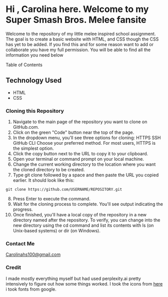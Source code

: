# Hi , Carolina here. Welcome to my Super Smash Bros. Melee fansite

Welcome to the repository of my little melee inspired school assignment.
The goal is to create a basic website with HTML, and CSS though the CSS has yet to be added.
If you find this and for some reason want to add or collaborate you have my full permission.
You will be able to find all the information you need below

Table of Contents

## Technology Used

- HTML
- CSS

### Cloning this Repository

1. Navigate to the main page of the repository you want to clone on GitHub.com.
2. Click on the green "Code" button near the top of the page.
3. In the dropdown menu, you'll see three options for cloning:
   HTTPS
   SSH
   GitHub CLI
   Choose your preferred method. For most users, HTTPS is the simplest option.
4. Click the copy button next to the URL to copy it to your clipboard.
5. Open your terminal or command prompt on your local machine.
6. Change the current working directory to the location where you want the cloned directory to be created.
7. Type git clone followed by a space and then paste the URL you copied earlier. It should look like this:

```
git clone https://github.com/USERNAME/REPOSITORY.git
```

8. Press Enter to execute the command.
9. Wait for the cloning process to complete. You'll see output indicating the progress.
10. Once finished, you'll have a local copy of the repository in a new directory named after the repository.
    To verify, you can change into the new directory using the cd command and list its contents with ls (on Unix-based systems) or dir (on Windows).

### Contact Me

Carolinahs100@gmail.com

### Credit

I made mostly everything myself but had used perplexity.ai pretty intensively to figure out how some things worked.
I took the icons from [here](<https://www.ssbwiki.com/Category:Head_icons_(SSBM)>)
i took fonts from google.
